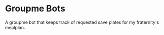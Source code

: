 # Groupme Bots

A groupme bot that keeps track of requested save plates for my fraternity's mealplan.
